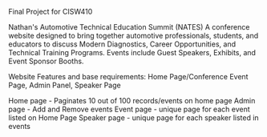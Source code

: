Final Project for CISW410

Nathan's Automotive Technical Education Summit (NATES)
A conference website designed to bring together automotive professionals, students, and educators to discuss 
Modern Diagnostics, Career Opportunities, and Technical Training Programs. Events include Guest Speakers, Exhibits, and Event Sponsor Booths.

Website Features and base requirements:
Home Page/Conference Event Page, Admin Panel, Speaker Page

Home page - Paginates 10 out of 100 records/events on home page
Admin page - Add and Remove events
Event page - unique page for each event listed on Home Page
Speaker page - unique page for each speaker listed in events
